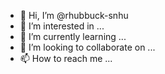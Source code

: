 - 👋 Hi, I’m @rhubbuck-snhu
- 👀 I’m interested in ...
- 🌱 I’m currently learning ...
- 💞️ I’m looking to collaborate on ...
- 📫 How to reach me ...

<!---
rhubbuck-snhu/rhubbuck-snhu is a ✨ special ✨ repository because its `README.md` (this file) appears on your GitHub profile.
You can click the Preview link to take a look at your changes.
--->
